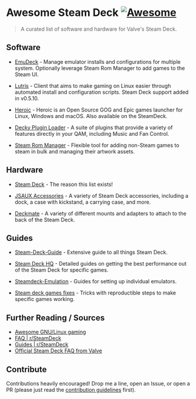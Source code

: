 # Awesome Steam Deck [![Awesome](https://awesome.re/badge.svg)](https://awesome.re)

> A curated list of software and hardware for Valve's Steam Deck.

## Software

- [EmuDeck](https://www.emudeck.com/) - Manage emulator installs and configurations for multiple system. Optionally leverage Steam Rom Manager to add games to the Steam UI. <!-- [GitHub](https://github.com/dragoonDorise/EmuDeck) -->

- [Lutris](https://lutris.net/) - Client that aims to make gaming on Linux easier through automated install and configuration scripts. Steam Deck support added in v0.5.10. <!-- https://github.com/lutris/lutris/ -->

- [Heroic](https://heroicgameslauncher.com/) - Heroic is an Open Source GOG and Epic games launcher for Linux, Windows and macOS. Also available on the SteamDeck.

- [Decky Plugin Loader](https://github.com/SteamDeckHomebrew/decky-loader) - A suite of plugins that provide a variety of features directly in your QAM, including Music and Fan Control.

- [Steam Rom Manager](https://github.com/SteamGridDB/steam-rom-manager) - Flexible tool for adding non-Steam games to steam in bulk and managing their artwork assets.

## Hardware

- [Steam Deck](https://www.steamdeck.com/) - The reason this list exists!

- [JSAUX Accessories](https://www.jsaux.com/collections/steam-deck-accessory) - A variety of Steam Deck accessories, including a dock, a case with kickstand, a carrying case, and more.

- [Deckmate](https://deckmate.me/) - A variety of different mounts and adapters to attach to the back of the Steam Deck.
<!-- ### SD Cards -->

## Guides

- [Steam-Deck-Guide](https://github.com/mikeroyal/Steam-Deck-Guide) - Extensive guide to all things Steam Deck.

- [Steam Deck HQ](https://steamdeckhq.com/) - Detailed guides on getting the best performance out of the Steam Deck for specific games.

- [Steamdeck-Emulation](https://github.com/nchristopher/steamdeck-emulation) - Guides for setting up individual emulators.

- [Steam deck games fixes](https://github.com/eregnier/steam-deck-games-fixes/) - Tricks with reproductible steps to make specific games working.

## Further Reading / Sources

- [Awesome GNU/Linux gaming](https://github.com/LinuxCafeFederation/awesome-gnu-linux-gaming)
- [FAQ | r/SteamDeck](https://reddit.com/r/SteamDeck/wiki/faq)
- [Guides | r/SteamDeck](https://www.reddit.com/r/SteamDeck/wiki/guides)
- [Official Steam Deck FAQ from Valve](https://www.steamdeck.com/en/faq)

## Contribute

Contributions heavily encouraged! Drop me a line, open an Issue, or open a PR (please just read the [contribution guidelines](contributing.md) first).
